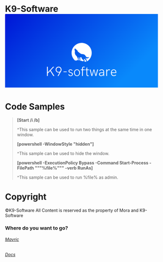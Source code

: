 # **K9-Software** ![K9-Software](https://github.com/K9-Software/K9-Software-LLC-Handbook-Documentation/blob/main/image1.png?raw=true)

# Code Samples

> **[Start /i /b]**
> 
> ^This sample can be used to run two things at the same time in one window.
> 
> **[powershell -WindowStyle "hidden"]**
> 
> ^This sample can be used to hide the window.
> 
> **[powershell -ExecutionPolicy Bypass -Command Start-Process -FilePath """%file%""" -verb RunAs]**
> 
> ^This sample can be used to run %file% as admin.

# Copyright

©K9-Software All Content is reserved as the property of Mora and  K9-Software

### Where do you want to go?

######  [Mavric](https://k9-software.github.io/Mavric-Antimalware-Protection)
###### [Docs](https://k9-software.github.io/K9-Software-LLC-Handbook-Documentation)
